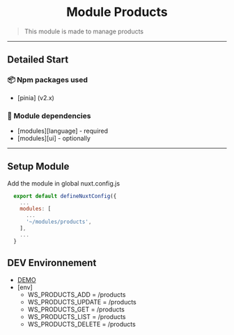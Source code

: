 <h1 align="center">Module Products</h1>

> This module is made to manage products

---

## Detailed Start

### 📦 Npm packages used

- [pinia] (v2.x)

### 🚀 Module dependencies

- [modules][language] - required
- [modules][ui] - optionally

---

## Setup Module

Add the module in global nuxt.config.js

```js
  export default defineNuxtConfig({
    ...
    modules: [
      ...
      '~/modules/products',
    ],
    ...
  }
```

## DEV Environnement

- [DEMO](https://???/)
- [env]
  - WS_PRODUCTS_ADD = /products
  - WS_PRODUCTS_UPDATE = /products
  - WS_PRODUCTS_GET = /products
  - WS_PRODUCTS_LIST = /products
  - WS_PRODUCTS_DELETE = /products
